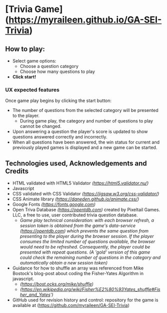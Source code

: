 # [Trivia Game] (https://myraileen.github.io/GA-SEI-Trivia) 

## How to play:  
* Select game options:  
  - Choose a question category  
  - Choose how many questions to play  
* **Click start!**  

### UX expected features  
Once game play begins by clicking the start button:
* The number of questions from the selected category will be presented to the player. 
  - During game play, the category and number of questions to play cannot be changed.  
* Upon answering a question the player's score is updated to show questions answered correctly and incorrectly.  
* When all questions have been answered, the win status for current and previously played games is displayed and a new game can be started. 
  
## Technologies used, Acknowledgements and Credits
* HTML validated with HTML5 Validator _(https://html5.validator.nu/)_  
* Javascript
* CSS validated with CSS Validator _(https://jigsaw.w3.org/css-validator/)_  
* CSS Animate library _(https://daneden.github.io/animate.css/)_
* Google Fonts _(https://fonts.google.com)_  
* Open Triva Database _(https://opentdb.com)_ created by Pixeltail Games. LLC, a free to use, user contributed trivia question database.  
  - _Game play technical consideration: with each browser refresh, a session token is obtained from the game's data-service (https://opentdb.com) which prevents the same question from presenting to the player during the browser session. If the player consumes the limited number of questions available, the browser would need to be refreshed. Consequently, the player could be presented with repeat questions. (A 'gold' version of this game could check the remaining number of questions in the category and automatically obtain a new session token)_  
* Guidance for how to shuffle an array was referenced from Mike Bostock's blog-post about coding the Fisher-Yates Algorithm in javascript.  
  - _(https://bost.ocks.org/mike/shuffle)_  
  - _(https://en.wikipedia.org/wiki/Fisher%E2%80%93Yates_shuffle#Fisher_and_Yates')_  
* GitHub used for revision history and control: repository for the game is available at (https://github.com/myraileen/GA-SEI-Trivia)